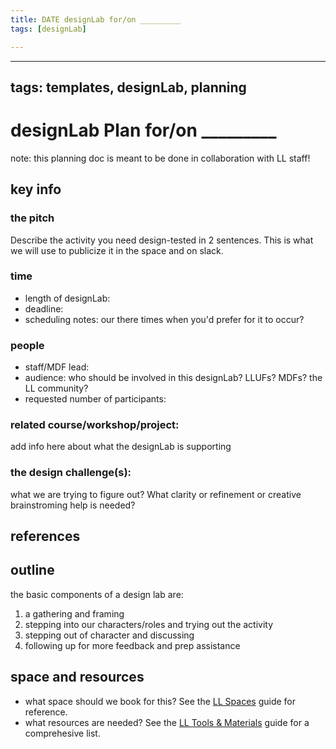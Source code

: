 ```yaml
---
title: DATE designLab for/on _________
tags: [designLab]

---
```




---
tags: templates, designLab, planning
---

# designLab Plan for/on _________

note: this planning doc is meant to be done in collaboration with LL staff!
## key info
### the pitch
Describe the activity you need design-tested in 2 sentences. This is what we will use to publicize it in the space and on slack.

### time
* length of designLab:
* deadline:
* scheduling notes: our there times when you'd prefer for it to occur? 

### people
* staff/MDF lead:
* audience: who should be involved in this designLab? LLUFs? MDFs? the LL community?
* requested number of participants:
   
### related course/workshop/project:
add info here about what the designLab is supporting

### the design challenge(s):
what we are trying to figure out? What clarity or refinement or creative brainstroming help is needed?


## references
## outline
the basic components of a design lab are:
1. a gathering and framing 
2. stepping into our characters/roles and trying out the activity
3. stepping out of character and discussing
4. following up for more feedback and prep assistance
## space and resources
* what space should we book for this? See the [LL Spaces](/ww4dJJncSxKhU_lUK8SIjA) guide for reference.
* what resources are needed? See the [LL Tools & Materials](/npCxH1UbTJO6GPY1-j3pIw) guide for a comprehesive list.




